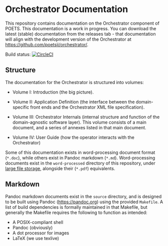 # Orchestrator Documentation

This repository contains documentation on the Orchestrator component of
POETS. This documentation is a work in progress. You can download the latest
(stable) documentation from the releases tab - that documentation will align
with the development version of the Orchestrator at
https://github.com/poetsii/orchestrator/.

Build status: [![CircleCI](https://circleci.com/gh/POETSII/orchestrator-documentation.svg?style=svg)](https://circleci.com/gh/POETSII/orchestrator-documentation)

## Structure

The documentation for the Orchestrator is structured into volumes:

 - Volume I: Introduction (the big picture).

 - Volume II: Application Definition (the interface between the domain-specific
   front ends and the Orchestrator XML file specification).

 - Volume III: Orchestrator Internals (internal structure and function of the
   domain-agnostic software layer). This volume consists of a main document,
   and a series of annexes listed in that main document.

 - Volume IV: User Guide (how the operator interacts with the Orchestrator)

Some of this documentation exists in word-processing document format (`*.doc`),
while others exist in Pandoc markdown (`*.md`). Word-processing documents
exist in the `word-processed` directory of this repository, under
[large file storage](https://git-lfs.github.com/), alongside their (`*.pdf`)
equivalents.

## Markdown

Pandoc markdown documents exist in the `source` directory, and is designed to
be built using Pandoc (https://pandoc.org) using the provided `Makefile`. A
list of build dependencies is formally maintained in that Makefile, but
generally the Makefile requires the following to function as intended:

 - A POSIX-compliant shell
 - Pandoc (obviously)
 - A dot processor for images
 - LaTeX (we use texlive)
